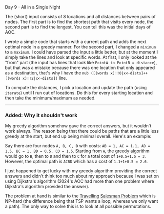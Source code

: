 Day 9 - All in a Single Night

The (short) input consists of 8 locations and all distances between pairs of nodes. The first part is to find the shortest path that visits every node, the second part is to find the longest. You can tell this was the initial days of AOC.

I wrote a simple code that starts with a current path and adds the next optimal node in a greedy manner. For the second part, I changed a `minimum` to a `maximum`. I could have parsed the input a little better, but at the moment I simply take the lines and look at specific words. At first, I only looked at the "from" part (the input has lines that look like `PointA to PointB = distance`), but that was a mistake because there was one location that only appeared as a destination, that's why I have the `nub ([(words x)!!0|x<-dists]++[(words x)!!2|x<-dists])` line.

To compute the distances, I pick a location and update the path (using `iterate`) until I run out of locations. Do this for every starting location and then take the minimum/maximum as needed.

---
### Added: Why it shouldn't work

My greedy algorithm somehow gave the correct answers, but it wouldn't work always. The reason being that there could be paths that are a little less greedy at the start, but end up being minimal overall. Here's an example:

Say there are four nodes `A, B, C, D` with costs: `AB = 1, AC = 1.1, AD = 1.5, BC = 1, BD = 0.5, CD = 1.5`. Starting from `A`, the greedy algorithm would go to `B`, then to `D` and then to `C` for a total cost of `1+0.5+1.5 = 3`. However, the optimal path is `ACBD` which has a cost of `1.1+1+0.5 = 2.6`.

I just happened to get lucky with my greedy algorithm providing the correct answers and didn't think too much about my approach because I was set on using Dijkstra's algorithm (2024's AOC had more than one problem where Dijkstra's algorithm provided the answer).

The problem at hand is similar to the [Travelling Salesman Problem](https://en.wikipedia.org/wiki/Travelling_salesman_problem) which is NP-hard (the difference being that TSP wants a loop, whereas we only want a path). The only way to solve this is to look at all possible permutations.